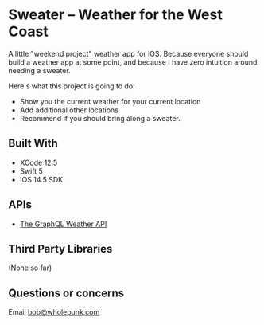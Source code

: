 #  Sweater – Weather for the West Coast

A little "weekend project" weather app for iOS.  Because everyone should build a weather app at some point, and because I have zero intuition around needing a sweater.

Here's what this project is going to do:

- Show you the current weather for your current location
- Add additional other locations
- Recommend if you should bring along a sweater.

## Built With
- XCode 12.5
- Swift 5
- iOS 14.5 SDK

## APIs
- [The GraphQL Weather API](https://graphql-weather-api.herokuapp.com)

## Third Party Libraries
(None so far)

## Questions or concerns
Email [bob@wholepunk.com](mailto:bob@wholepunk.com)
